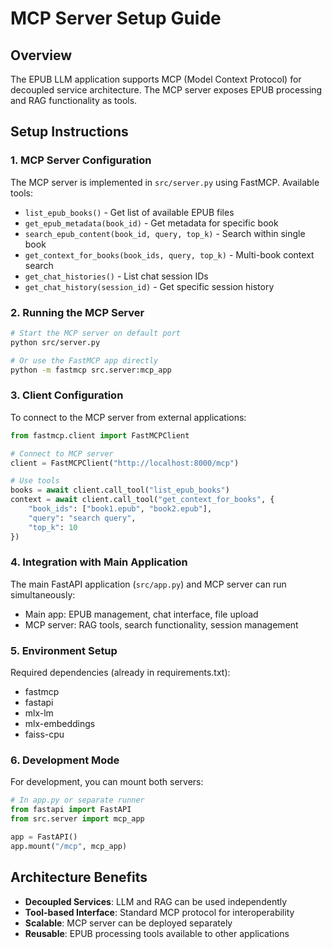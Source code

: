 # MCP Server Setup Guide

## Overview
The EPUB LLM application supports MCP (Model Context Protocol) for decoupled service architecture. The MCP server exposes EPUB processing and RAG functionality as tools.

## Setup Instructions

### 1. MCP Server Configuration

The MCP server is implemented in `src/server.py` using FastMCP. Available tools:

- `list_epub_books()` - Get list of available EPUB files
- `get_epub_metadata(book_id)` - Get metadata for specific book
- `search_epub_content(book_id, query, top_k)` - Search within single book
- `get_context_for_books(book_ids, query, top_k)` - Multi-book context search
- `get_chat_histories()` - List chat session IDs
- `get_chat_history(session_id)` - Get specific session history

### 2. Running the MCP Server

```bash
# Start the MCP server on default port
python src/server.py

# Or use the FastMCP app directly
python -m fastmcp src.server:mcp_app
```

### 3. Client Configuration

To connect to the MCP server from external applications:

```python
from fastmcp.client import FastMCPClient

# Connect to MCP server
client = FastMCPClient("http://localhost:8000/mcp")

# Use tools
books = await client.call_tool("list_epub_books")
context = await client.call_tool("get_context_for_books", {
    "book_ids": ["book1.epub", "book2.epub"],
    "query": "search query",
    "top_k": 10
})
```

### 4. Integration with Main Application

The main FastAPI application (`src/app.py`) and MCP server can run simultaneously:

- Main app: EPUB management, chat interface, file upload
- MCP server: RAG tools, search functionality, session management

### 5. Environment Setup

Required dependencies (already in requirements.txt):
- fastmcp
- fastapi
- mlx-lm
- mlx-embeddings
- faiss-cpu

### 6. Development Mode

For development, you can mount both servers:

```python
# In app.py or separate runner
from fastapi import FastAPI
from src.server import mcp_app

app = FastAPI()
app.mount("/mcp", mcp_app)
```

## Architecture Benefits

- **Decoupled Services**: LLM and RAG can be used independently
- **Tool-based Interface**: Standard MCP protocol for interoperability
- **Scalable**: MCP server can be deployed separately
- **Reusable**: EPUB processing tools available to other applications